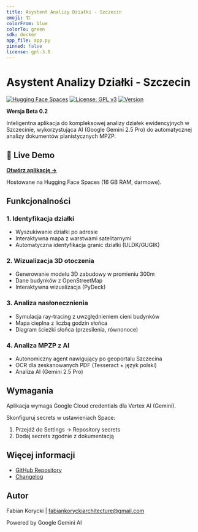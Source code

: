 ```yaml
---
title: Asystent Analizy Działki - Szczecin
emoji: 🏗️
colorFrom: blue
colorTo: green
sdk: docker
app_file: app.py
pinned: false
license: gpl-3.0
---
```


# Asystent Analizy Działki - Szczecin

[![Hugging Face Spaces](https://img.shields.io/badge/%F0%9F%A4%97%20Hugging%20Face-Spaces-blue)](https://fabianekpawianek-asystent-analizy-dzialki.hf.space)
[![License: GPL v3](https://img.shields.io/badge/License-GPLv3-blue.svg)](https://www.gnu.org/licenses/gpl-3.0)
[![Version](https://img.shields.io/badge/version-0.2-green.svg)](https://github.com/FabianekPawianek/asystent-analizy-dzialki/releases/tag/v0.2.0)

**Wersja Beta 0.2**

Inteligentna aplikacja do kompleksowej analizy działek ewidencyjnych w Szczecinie, wykorzystująca AI (Google Gemini 2.5 Pro) do automatycznej analizy dokumentów planistycznych MPZP.

## 🚀 Live Demo

**[Otwórz aplikację →](https://fabianekpawianek-asystent-analizy-dzialki.hf.space)**

Hostowane na Hugging Face Spaces (16 GB RAM, darmowe).

## Funkcjonalności

### 1. Identyfikacja działki
- Wyszukiwanie działki po adresie
- Interaktywna mapa z warstwami satelitarnymi
- Automatyczna identyfikacja granic działki (ULDK/GUGIK)

### 2. Wizualizacja 3D otoczenia
- Generowanie modelu 3D zabudowy w promieniu 300m
- Dane budynków z OpenStreetMap
- Interaktywna wizualizacja (PyDeck)

### 3. Analiza nasłonecznienia
- Symulacja ray-tracing z uwzględnieniem cieni budynków
- Mapa cieplna z liczbą godzin słońca
- Diagram ścieżki słońca (przesilenia, równonoce)

### 4. Analiza MPZP z AI
- Autonomiczny agent nawigujący po geoportalu Szczecina
- OCR dla zeskanowanych PDF (Tesseract + język polski)
- Analiza AI (Gemini 2.5 Pro)

## Wymagania

Aplikacja wymaga Google Cloud credentials dla Vertex AI (Gemini).

Skonfiguruj secrets w ustawieniach Space:
1. Przejdź do Settings → Repository secrets
2. Dodaj secrets zgodnie z dokumentacją

## Więcej informacji

- [GitHub Repository](https://github.com/FabianekPawianek/asystent-analizy-dzialki)
- [Changelog](CHANGELOG.md)

## Autor

Fabian Korycki | fabiankoryckiarchitecture@gmail.com

Powered by Google Gemini AI
